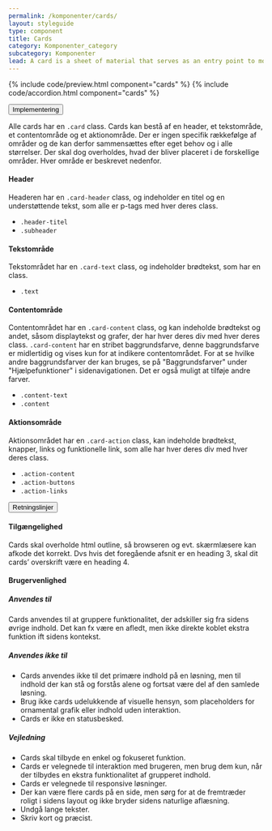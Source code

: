 ```yaml
---
permalink: /komponenter/cards/
layout: styleguide
type: component
title: Cards
category: Komponenter_category
subcategory: Komponenter 
lead: A card is a sheet of material that serves as an entry point to more detailed information.
---
```


{% include code/preview.html component="cards" %}
{% include code/accordion.html component="cards" %}
<div class="accordion-bordered">
  <button class="button-unstyled accordion-button"
    aria-expanded="false" aria-controls="code-documentation">
    Implementering
  </button>
  <div id="code-documentation" class="accordion-content">
    <section>
        <p>Alle cards har en <code>.card</code> class. Cards kan bestå af en header, et tekstområde, et contentområde og et aktionområde. Der er ingen specifik rækkefølge af områder og de kan derfor sammensættes efter eget behov og i alle størrelser. Der skal dog overholdes, hvad der bliver placeret i de forskellige områder. Hver område er beskrevet nedenfor. </p> 
        <h4>Header</h4>
        <p>Headeren har en <code>.card-header</code> class, og indeholder en titel og en understøttende tekst, som alle er p-tags med hver deres class.</p>
        <ul>
          <li><code>.header-titel</code></li>
          <li><code>.subheader</code></li>
        </ul>
        <h4>Tekstområde</h4>
        <p>Tekstområdet har en <code>.card-text</code> class, og indeholder brødtekst, som har en class.</p>
        <ul>
          <li><code>.text</code></li>
        </ul>
        <h4>Contentområde</h4>
        <p>Contentområdet har en <code>.card-content</code> class, og kan indeholde brødtekst og andet, såsom displaytekst og grafer, der har hver deres div med hver deres class. <code>.card-content</code> har en stribet baggrundsfarve, denne baggrundsfarve er midlertidig og vises kun for at indikere contentområdet. For at se hvilke andre baggrundsfarver der kan bruges, se på "Baggrundsfarver" under "Hjælpefunktioner" i sidenavigationen. Det er også muligt at tilføje andre farver.</p> 
        <ul>
          <li><code>.content-text</code></li>
          <li><code>.content</code></li>
        </ul>
        <h4>Aktionsområde</h4>
        <p>Aktionsområdet har en <code>.card-action</code> class, kan indeholde brødtekst, knapper, links og funktionelle link, som alle har hver deres div med hver deres class.</p>
        <ul>
          <li><code>.action-content</code></li>
          <li><code>.action-buttons</code></li>
          <li><code>.action-links</code></li>
        </ul>
    </section>
  </div>
</div>

<div class="accordion-bordered">
  <button class="button-unstyled accordion-button"
      aria-expanded="true" aria-controls="alert-docs">
    Retningslinjer
  </button>
  <div id="alert-docs" aria-hidden="false" class="accordion-content">
     <article>
        <section>
            <h4>Tilgængelighed</h4>
            <p>Cards skal overholde html outline, så browseren og evt. skærmlæsere kan afkode det korrekt. Dvs hvis det foregående afsnit er en heading 3, skal dit cards’ overskrift være en heading 4.</p>
        </section>
        <section>
            <h4>Brugervenlighed</h4>
            <h5>Anvendes til</h5>
            <p>Cards anvendes til at gruppere funktionalitet, der adskiller sig fra sidens øvrige indhold. Det kan fx være en afledt, men ikke direkte koblet ekstra funktion ift sidens kontekst. </p>
            <h5>Anvendes ikke til</h5>
            <ul>
                <li>Cards anvendes ikke til det primære indhold på en løsning, men til indhold der kan stå og forstås alene og fortsat være del af den samlede løsning.</li>
                <li>Brug ikke cards udelukkende af visuelle hensyn, som placeholders for ornamental grafik eller indhold uden interaktion.</li>
                <li>Cards er ikke en statusbesked.</li>
            </ul>
            <h5>Vejledning</h5>
            <ul>
                <li>Cards skal tilbyde en enkel og fokuseret funktion. </li>
                <li>Cards er velegnede til interaktion med brugeren, men brug dem kun, når der tilbydes en ekstra funktionalitet af grupperet indhold.</li>
                <li>Cards er velegnede til responsive løsninger.</li>
                <li>Der kan være flere cards på en side, men sørg for at de fremtræder roligt i sidens layout og ikke bryder sidens naturlige aflæsning.</li>
                <li>Undgå lange tekster.</li>
                <li>Skriv kort og præcist.</li>
            </ul>
        </section>
    </article>
  </div>
</div>